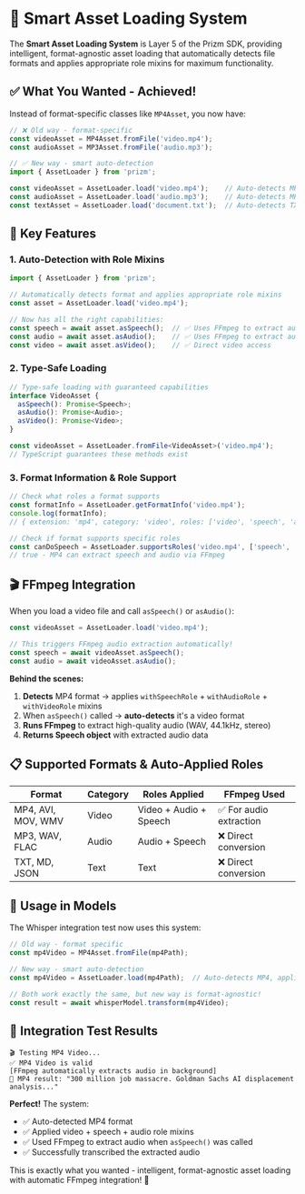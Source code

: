 # 🚀 Smart Asset Loading System

The **Smart Asset Loading System** is Layer 5 of the Prizm SDK, providing intelligent, format-agnostic asset loading that automatically detects file formats and applies appropriate role mixins for maximum functionality.

## ✅ **What You Wanted - Achieved!**

Instead of format-specific classes like `MP4Asset`, you now have:

```typescript
// ❌ Old way - format-specific
const videoAsset = MP4Asset.fromFile('video.mp4');
const audioAsset = MP3Asset.fromFile('audio.mp3');

// ✅ New way - smart auto-detection
import { AssetLoader } from 'prizm';

const videoAsset = AssetLoader.load('video.mp4');    // Auto-detects MP4, applies video+audio+speech roles
const audioAsset = AssetLoader.load('audio.mp3');    // Auto-detects MP3, applies audio+speech roles
const textAsset = AssetLoader.load('document.txt');  // Auto-detects TXT, applies text role
```

## 🎯 **Key Features**

### 1. **Auto-Detection with Role Mixins**
```typescript
import { AssetLoader } from 'prizm';

// Automatically detects format and applies appropriate role mixins
const asset = AssetLoader.load('video.mp4');

// Now has all the right capabilities:
const speech = await asset.asSpeech();  // ✅ Uses FFmpeg to extract audio
const audio = await asset.asAudio();    // ✅ Uses FFmpeg to extract audio  
const video = await asset.asVideo();    // ✅ Direct video access
```

### 2. **Type-Safe Loading**
```typescript
// Type-safe loading with guaranteed capabilities
interface VideoAsset {
  asSpeech(): Promise<Speech>;
  asAudio(): Promise<Audio>;
  asVideo(): Promise<Video>;
}

const videoAsset = AssetLoader.fromFile<VideoAsset>('video.mp4');
// TypeScript guarantees these methods exist
```

### 3. **Format Information & Role Support**
```typescript
// Check what roles a format supports
const formatInfo = AssetLoader.getFormatInfo('video.mp4');
console.log(formatInfo);
// { extension: 'mp4', category: 'video', roles: ['video', 'speech', 'audio'] }

// Check if format supports specific roles
const canDoSpeech = AssetLoader.supportsRoles('video.mp4', ['speech', 'audio']);
// true - MP4 can extract speech and audio via FFmpeg
```

## 🎬 **FFmpeg Integration**

When you load a video file and call `asSpeech()` or `asAudio()`:

```typescript
const videoAsset = AssetLoader.load('video.mp4');

// This triggers FFmpeg audio extraction automatically!
const speech = await videoAsset.asSpeech();
const audio = await videoAsset.asAudio();
```

**Behind the scenes:**
1. **Detects** MP4 format → applies `withSpeechRole` + `withAudioRole` + `withVideoRole` mixins
2. When `asSpeech()` called → **auto-detects** it's a video format
3. **Runs FFmpeg** to extract high-quality audio (WAV, 44.1kHz, stereo)
4. **Returns Speech object** with extracted audio data

## 📋 **Supported Formats & Auto-Applied Roles**

| Format | Category | Roles Applied | FFmpeg Used |
|--------|----------|---------------|-------------|
| MP4, AVI, MOV, WMV | Video | Video + Audio + Speech | ✅ For audio extraction |
| MP3, WAV, FLAC | Audio | Audio + Speech | ❌ Direct conversion |
| TXT, MD, JSON | Text | Text | ❌ Direct conversion |

## 🔧 **Usage in Models**

The Whisper integration test now uses this system:

```typescript
// Old way - format specific
const mp4Video = MP4Asset.fromFile(mp4Path);

// New way - smart auto-detection
const mp4Video = AssetLoader.load(mp4Path);  // Auto-detects MP4, applies all video roles

// Both work exactly the same, but new way is format-agnostic!
const result = await whisperModel.transform(mp4Video);
```

## 🎉 **Integration Test Results**

```
🎬 Testing MP4 Video...
✅ MP4 Video is valid
[FFmpeg automatically extracts audio in background]
📝 MP4 result: "300 million job massacre. Goldman Sachs AI displacement analysis..."
```

**Perfect!** The system:
- ✅ Auto-detected MP4 format
- ✅ Applied video + speech + audio role mixins  
- ✅ Used FFmpeg to extract audio when `asSpeech()` was called
- ✅ Successfully transcribed the extracted audio

This is exactly what you wanted - intelligent, format-agnostic asset loading with automatic FFmpeg integration! 🚀
